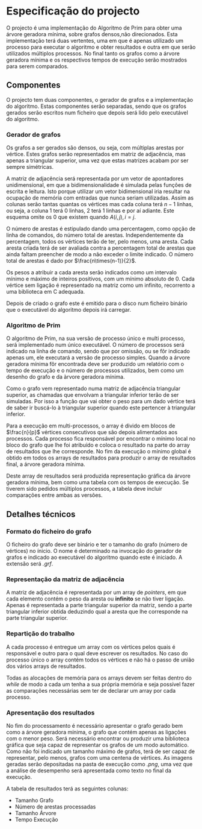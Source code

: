 # Especificação do projecto

O projecto é uma implementação do Algoritmo de Prim para obter uma árvore geradora mínima, sobre grafos densos,não direcionados. Esta implementação terá duas vertentes, uma em que é apenas utilizado um processo para executar o algoritmo e obter resultados e outra em que serão utilizados múltiplos processos. No final tanto os grafos como a árvore geradora mínima e os respectivos tempos de execução serão mostrados para serem comparados.

## Componentes
O projecto tem duas componentes, o gerador de grafos e a implementação do algoritmo. Estas componentes serão separadas, sendo que os grafos gerados serão escritos num ficheiro que depois será lido pelo executável do algoritmo.

### Gerador de grafos
Os grafos a ser gerados são densos, ou seja, com múltiplas arestas por vértice. Estes grafos serão representados em matriz de adjacência, mas apenas a triangular superior, uma vez que estas matrizes acabam por ser sempre simétricas. 

A matriz de adjacência será representada por um vetor de apontadores unidimensional, em que a bidimensionalidade é simulada pelas funções de escrita e leitura. Isto porque utilizar um vetor bidimensional iria resultar na ocupação de memória com entradas que nunca seriam utilizadas. Assim as colunas serão tantas quantas os vértices mas cada coluna terá $n-1$ linhas, ou seja, a coluna $1$ terá $0$ linhas, $2$ terá $1$ linhas e por aí adiante. Este esquema omite os $0$ que existem quando $A(i,j), i=j$.

O número de arestas é estipulado dando uma percentagem, como opção de linha de comandos, do número total de arestas. Independentemente da percentagem, todos os vértices terão de ter, pelo menos, uma aresta. Cada aresta criada terá de ser avaliada contra a percentagem total de arestas que ainda faltam preencher de modo a não exceder o limite indicado. O número total de arestas é dado por $\frac{n\times(n-1)}{2}$.

Os pesos a atribuir a cada aresta serão indicados como um intervalo mínimo e máximo de inteiros positivos, com um mínimo absoluto de 0. Cada vértice sem ligação é representado na matriz como um infinito, recorrento a uma biblioteca em C adequada.

Depois de criado o grafo este é emitido para o disco num ficheiro binário que o executável do algoritmo depois irá carregar.


### Algoritmo de Prim
O algoritmo de Prim, na sua versão de processo único e multi processo, será implementado num único executável. O número de processos será indicado na linha de comando, sendo que por omissão, ou se fôr indicado apenas um, ele executará a versão de processo simples. Quando a árvore geradora mínima fôr encontrada deve ser produzido um relatório com o tempo de execução e o número de processos utilizados, bem como um desenho do grafo e da àrvore geradora mínima. 

Como o grafo vem representado numa matriz de adjacência triangular superior, as chamadas que envolvam a triangular inferior terão de ser simuladas. Por isso a função que vai obter o peso para um dado vértice terá de saber ir buscá-lo à triangular superior quando este pertencer à triangular inferior.

Para a execução em multi-processos, o array é divido em blocos de $\frac{n}{p}$ vértices consecutivos que são depois alimentados aos processos. Cada processo fica responsável por encontrar o mínimo local no bloco do grafo que lhe foi atribuído e coloca o resultado na parte do array de resultados que lhe corresponde. No fim da execução o mínimo global é obtido em todos os arrays de resultados para produzir o array de resultados final, a árvore geradora mínima.

Deste array de resultados será produzida representação gráfica da árvore geradora mínima, bem como uma tabela com os tempos de execução. Se tiverem sido pedidos múltiplos processos, a tabela deve incluir comparações entre ambas as versões.

## Detalhes técnicos

### Formato do ficheiro do grafo
O ficheiro do grafo deve ser binário e ter o tamanho do grafo (número de vértices) no ínicio. O nome é determinado na invocação do gerador de grafos e indicado ao executável do algoritmo quando este é iniciado. A extensão será *.grf*.

### Representação da matriz de adjacência
A matriz de adjacência é representada por um array de *pointers*, em que cada elemento contém o peso da aresta ou **infinito** se não tiver ligação. Apenas é representada a parte triangular superior da matriz, sendo a parte triangular inferior obtida deduzindo qual a aresta que lhe corresponde na parte triangular superior. 

### Repartição do trabalho
A cada processo é entregue um array com os vértices pelos quais é responsável e outro para o qual deve escrever os resultados. No caso do processo único o array contém todos os vértices e não há o passo de união dos vários arrays de resultados.

Todas as alocações de memória para os arrays devem ser feitas dentro do *while* de modo a cada um tenha a sua própria memória e seja possível fazer as comparações necessárias sem ter de declarar um array por cada processo.

### Apresentação dos resultados
No fim do processamento é necessário apresentar o grafo gerado bem como a árvore geradora mínima, o grafo que contém apenas as ligações com o menor peso. Será necessário encontrar ou produzir uma biblioteca gráfica que seja capaz de representar os grafos de um modo automático. Como não foi indicado um tamanho máximo de grafos, terá de ser capaz de representar, pelo menos, grafos com uma centena de vértices. As imagens geradas serão depositadas na pasta de execução como *.png*, uma vez que a análise de desempenho será apresentada como texto no final da execução.

A tabela de resultados terá as seguintes colunas:

* Tamanho Grafo
* Número de arestas processadas
* Tamanho Árvore 
* Tempo Execução